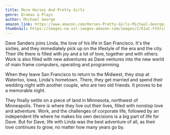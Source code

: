 ```yaml
---
title: More Horses And Pretty Girls
genre: Dramas & Plays
author: Michael George
amazon_link: https://www.amazon.com/Horses-Pretty-Girls-Michael-George/dp/1648954545/ref=tmm_pap_swatch_0?_encoding=UTF8&qid=1642676433&sr=8-1
thumbnail: https://images-na.ssl-images-amazon.com/images/I/61uC-FVS+iS.jpg
---
```

Dave Sanders joins Linda, the love of his life in San Francisco. It's the sixties, and they immediately pick up on the lifestyle of the era and the city. Their life there is filled with joy and a lot of love, together and with others. Work is also filled with new adventures as Dave ventures into the new world of main frame computers, operating and programming.

When they leave San Francisco to return to the Midwest, they stop at Waterloo, Iowa, Linda's hometown. There, they get married and spend their wedding night with another couple, who are two old friends. It proves to be a memorable night.

They finally settle on a piece of land in Minnesota, northwest of Minneapolis. There is where they live out their lives, filled with nonstop love and adventure. Work, and the challenges of corporate life, followed by an independent life where he makes his own decisions is a big part of life for Dave. But for Dave, life with Linda was the best adventure of all, as their love continues to grow, no matter how many years go by.